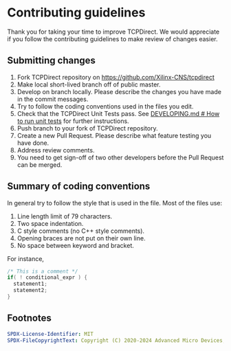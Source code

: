 # Contributing guidelines

Thank you for taking your time to improve TCPDirect. We would appreciate if you
follow the contributing guidelines to make review of changes easier.

## Submitting changes

1. Fork TCPDirect repository on https://github.com/Xilinx-CNS/tcpdirect
2. Make local short-lived branch off of public master.
3. Develop on branch locally. Please describe the changes you have made in
the commit messages.
4. Try to follow the coding conventions used in the files you edit.
5. Check that the TCPDirect Unit Tests pass. See
[DEVELOPING.md # How to run unit tests](./DEVELOPING.md#how-to-run-unit-tests)
for further instructions.
6. Push branch to your fork of TCPDirect repository.
7. Create a new Pull Request. Please describe what feature testing you have done.
8. Address review comments.
9. You need to get sign-off of two other developers before the Pull Request
can be merged.

## Summary of coding conventions

In general try to follow the style that is used in the file.
Most of the files use:

1. Line length limit of 79 characters.
2. Two space indentation.
3. C style comments (no C++ style comments).
4. Opening braces are not put on their own line.
5. No space between keyword and bracket.

For instance,

```c
/* This is a comment */
if( ! conditional_expr ) {
  statement1;
  statement2;
}
```

## Footnotes

```yaml
SPDX-License-Identifier: MIT
SPDX-FileCopyrightText: Copyright (C) 2020-2024 Advanced Micro Devices, Inc.
```

